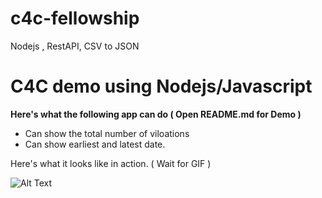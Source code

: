 # c4c-fellowship
Nodejs , RestAPI, CSV to JSON


# C4C demo using Nodejs/Javascript

**Here's what the following app can do  ( Open README.md for Demo )**

* Can show the total number of viloations
* Can show earliest and latest date.



Here's what it looks like in action. ( Wait for GIF )

![Alt Text](https://github.com/hrkbrahmbhatt/Todo/blob/master/c4c.gif)
